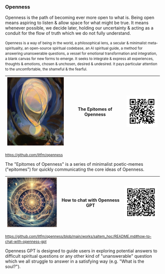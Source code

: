 ### Openness
Openness is the path of becoming ever more open to what is. Being open means
aspiring to listen & allow space for what might be true. It means whenever
possible, we decide later, holding our uncertainty & acting as a conduit for the
flow of truth which we do not fully understand.

<small>Openness is a way of being in the world, a philosophical lens, a secular &
minimalist meta-spirituality, an open-source spiritual codebase, an
AI spiritual guide, a method for answering unanswerable questions, a
vessel for emotional transformation and integration, a blank canvas for new
forms to emerge. It seeks to integrate & express all experiences, thoughts &
emotions, chosen & unchosen, desired & undesired. It pays particular attention
to the uncomfortable, the shameful & the fearful.</small>

| <img src="../images/being-agnes_pelton-600px.jpg" width="200"/> | The Epitomes of Openness | ![](../images/openness-qrcode.png)  |
|-----------------------------------------------------------------|--------------------------|-------------------------------------|

<small>https://github.com/lltfm/openness</small>

The "Epitomes of Openness" is a series of minimalist poetic-memes ("epitomes") for quickly communicating the core ideas of Openness.  

| <img src="../images/mandalas/mandala-self_portrait-512px.jpg" width="200"/> | How to chat with Openness GPT | ![](../images/qrcode-openness_gpt.png)   |
|-----------------------------------------------------------------------------|-------------------------------|------------------------------------------|

<small>https://github.com/lltfm/openness/blob/main/works/saltem_hoc/README.md#how-to-chat-with-openness-gpt</small>

Openness GPT is designed to guide users in exploring potential answers to
difficult spiritual questions or any other kind of "unanswerable" question
which we all struggle to answer in a satisfying way (e.g. "What is the soul?").


